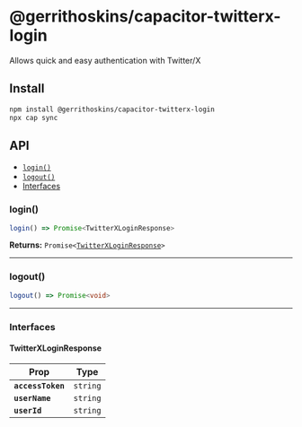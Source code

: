 # @gerrithoskins/capacitor-twitterx-login

Allows quick and easy authentication with Twitter/X

## Install

```bash
npm install @gerrithoskins/capacitor-twitterx-login
npx cap sync
```

## API

<docgen-index>

* [`login()`](#login)
* [`logout()`](#logout)
* [Interfaces](#interfaces)

</docgen-index>

<docgen-api>
<!--Update the source file JSDoc comments and rerun docgen to update the docs below-->

### login()

```typescript
login() => Promise<TwitterXLoginResponse>
```

**Returns:** <code>Promise&lt;<a href="#twitterxloginresponse">TwitterXLoginResponse</a>&gt;</code>

--------------------


### logout()

```typescript
logout() => Promise<void>
```

--------------------


### Interfaces


#### TwitterXLoginResponse

| Prop              | Type                |
| ----------------- | ------------------- |
| **`accessToken`** | <code>string</code> |
| **`userName`**    | <code>string</code> |
| **`userId`**      | <code>string</code> |

</docgen-api>
